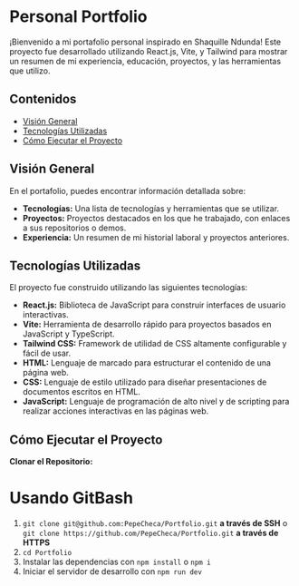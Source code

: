 # Personal Portfolio

¡Bienvenido a mi portafolio personal inspirado en Shaquille Ndunda! Este proyecto fue desarrollado utilizando React.js, Vite, y Tailwind para mostrar un resumen de mi experiencia, educación, proyectos, y las herramientas que utilizo.

## Contenidos

- [Visión General](#visión-general)
- [Tecnologías Utilizadas](#tecnologías-utilizadas)
- [Cómo Ejecutar el Proyecto](#cómo-ejecutar-el-proyecto)

## Visión General

En el portafolio, puedes encontrar información detallada sobre:

- **Tecnologías:** Una lista de tecnologías y herramientas que se utilizar.
- **Proyectos:** Proyectos destacados en los que he trabajado, con enlaces a sus repositorios o demos.
- **Experiencia:** Un resumen de mi historial laboral y proyectos anteriores.

## Tecnologías Utilizadas

El proyecto fue construido utilizando las siguientes tecnologías:

- **React.js:** Biblioteca de JavaScript para construir interfaces de usuario interactivas.
- **Vite:** Herramienta de desarrollo rápido para proyectos basados en JavaScript y TypeScript.
- **Tailwind CSS:** Framework de utilidad de CSS altamente configurable y fácil de usar.
- **HTML:** Lenguaje de marcado para estructurar el contenido de una página web.
- **CSS:** Lenguaje de estilo utilizado para diseñar presentaciones de documentos escritos en HTML.
- **JavaScript:** Lenguaje de programación de alto nivel y de scripting para realizar acciones interactivas en las páginas web.

## Cómo Ejecutar el Proyecto

**Clonar el Repositorio:**

   # Usando GitBash #
   1. `git clone git@github.com:PepeCheca/Portfolio.git` **a través de SSH** o `git clone https://github.com/PepeCheca/Portfolio.git` **a través de HTTPS**
   2. `cd Portfolio`
   3. Instalar las dependencias con `npm install` o `npm i`
   4. Iniciar el servidor de desarrollo con `npm run dev`